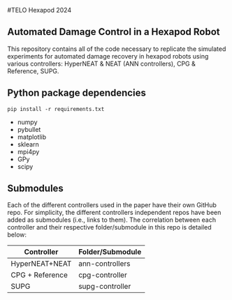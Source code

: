 #TELO Hexapod 2024
## Automated Damage Control in a Hexapod Robot

This repository contains all of the code necessary to replicate the simulated experiments for automated damage recovery in hexapod robots using various controllers: HyperNEAT & NEAT (ANN controllers), CPG & Reference, SUPG.


## Python package dependencies
```shell
pip install -r requirements.txt
```
* numpy
* pybullet
* matplotlib
* sklearn
* mpi4py
* GPy
* scipy

## Submodules
Each of the different controllers used in the paper have their own GitHub repo. For simplicity, the different controllers independent repos have been added as submodules (i.e., links to them). The correlation between each controller and their respective folder/submodule in this repo is detailed below:


| Controller      | Folder/Submodule |
|-----------------|------------------|
| HyperNEAT+NEAT  | ann-controllers  |
| CPG + Reference | cpg-controller   |
| SUPG            | supg-controller  |
 
